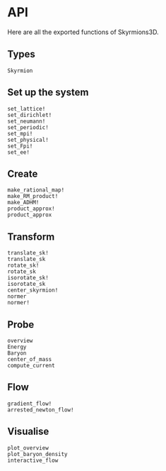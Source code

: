 # API

Here are all the exported functions of Skyrmions3D.

## Types

```@docs
Skyrmion
```

## Set up the system

```@docs
set_lattice!
set_dirichlet!
set_neumann!
set_periodic!
set_mpi!
set_physical!
set_Fpi!
set_ee!
```

## Create

```@docs
make_rational_map!
make_RM_product!
make_ADHM!
product_approx!
product_approx
```

## Transform

```@docs
translate_sk!
translate_sk
rotate_sk!
rotate_sk
isorotate_sk!
isorotate_sk
center_skyrmion!
normer
normer!
```

## Probe

```@docs
overview
Energy
Baryon
center_of_mass
compute_current
```

## Flow

```@docs
gradient_flow!
arrested_newton_flow!
```

## Visualise

```@docs
plot_overview
plot_baryon_density
interactive_flow
```




